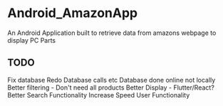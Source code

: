 # Android_AmazonApp
 An Android Application built to retrieve data from amazons webpage to display PC Parts

## TODO
Fix database
Redo Database calls etc
Database done online not locally
Better filtering - Don't need all products
Better Display - Flutter/React?
Better Search Functionality
Increase Speed
User Functionality
